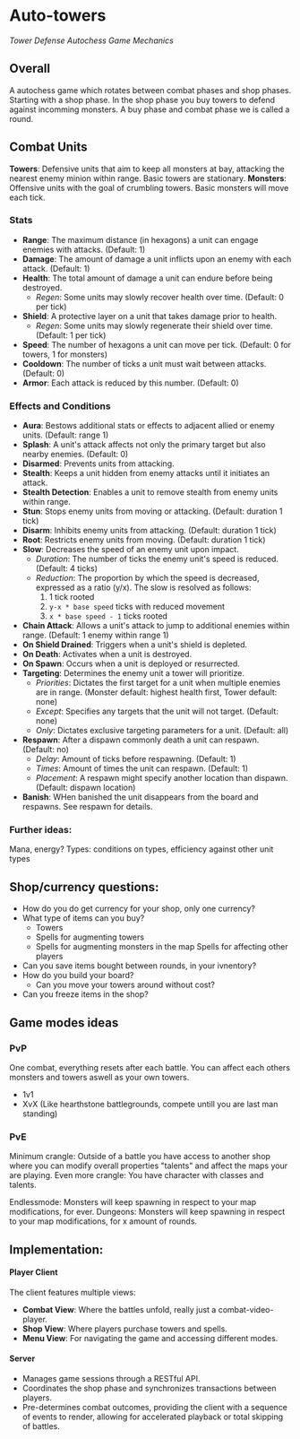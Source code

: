 # Auto-towers
*Tower Defense Autochess Game Mechanics*

## Overall
A autochess game which rotates between combat phases and shop phases. Starting with a shop phase. In the shop phase you buy towers to defend against incomming monsters. A buy phase and combat phase we is called a round.

## Combat Units
**Towers**: Defensive units that aim to keep all monsters at bay, attacking the nearest enemy minion within range. Basic towers are stationary.
**Monsters**: Offensive units with the goal of crumbling towers. Basic monsters will move each tick.

### Stats
- **Range**: The maximum distance (in hexagons) a unit can engage enemies with attacks. (Default: 1)
- **Damage**: The amount of damage a unit inflicts upon an enemy with each attack. (Default: 1)
- **Health**: The total amount of damage a unit can endure before being destroyed.
  - *Regen*: Some units may slowly recover health over time. (Default: 0 per tick)
- **Shield**: A protective layer on a unit that takes damage prior to health.
  - *Regen*: Some units may slowly regenerate their shield over time. (Default: 1 per tick)
- **Speed**: The number of hexagons a unit can move per tick.  (Default: 0 for towers, 1 for monsters)
- **Cooldown**: The number of ticks a unit must wait between attacks. (Default: 0)
- **Armor**: Each attack is reduced by this number. (Default: 0)

### Effects and Conditions
- **Aura**: Bestows additional stats or effects to adjacent allied or enemy units. (Default: range 1)
- **Splash**: A unit's attack affects not only the primary target but also nearby enemies. (Default: 0)
- **Disarmed**: Prevents units from attacking.
- **Stealth**: Keeps a unit hidden from enemy attacks until it initiates an attack.
- **Stealth Detection**: Enables a unit to remove stealth from enemy units within range.
- **Stun**: Stops enemy units from moving or attacking. (Default: duration 1 tick)
- **Disarm**: Inhibits enemy units from attacking. (Default: duration 1 tick)
- **Root**: Restricts enemy units from moving. (Default: duration 1 tick)
- **Slow**: Decreases the speed of an enemy unit upon impact.
  - *Duration*: The number of ticks the enemy unit's speed is reduced. (Default: 4 ticks)
  - *Reduction*: The proportion by which the speed is decreased, expressed as a ratio (y/x). The slow is resolved as follows:
    1. 1 tick rooted
    2. `y-x * base speed` ticks with reduced movement
    3. `x * base speed - 1` ticks rooted
- **Chain Attack**: Allows a unit's attack to jump to additional enemies within range. (Default: 1 enemy within range 1)
- **On Shield Drained**: Triggers when a unit's shield is depleted.
- **On Death**: Activates when a unit is destroyed.
- **On Spawn**: Occurs when a unit is deployed or resurrected.
- **Targeting**: Determines the enemy unit a tower will prioritize.
  - *Priorities*: Dictates the first target for a unit when multiple enemies are in range. (Monster default: highest health first, Tower default: none)
  - *Except*: Specifies any targets that the unit will not target. (Default: none)
  - *Only*: Dictates exclusive targeting parameters for a unit. (Default: all)
- **Respawn**: After a dispawn commonly death a unit can respawn. (Default: no)
  - *Delay*: Amount of ticks before respawning. (Default: 1)
  - *Times*: Amount of times the unit can respawn. (Default: 1)
  - *Placement*: A respawn might specify another location than dispawn. (Default: dispawn location)
- **Banish**: WHen banished the unit disappears from the board and respawns. See respawn for details. 

### Further ideas:
Mana, energy?
Types: conditions on types, efficiency against other unit types

## Shop/currency questions:
- How do you do get currency for your shop, only one currency?
- What type of items can you buy?
  - Towers
  - Spells for augmenting towers
  - Spells for augmenting monsters in the map
    Spells for affecting other players
- Can you save items bought between rounds, in your ivnentory?
- How do you build your board?
  - Can you move your towers around without cost?
- Can you freeze items in the shop?

## Game modes ideas

### PvP
One combat, everything resets after each battle.
You can affect each others monsters and towers aswell as your own towers.
- 1v1
- XvX (Like hearthstone battlegrounds, compete untill you are last man standing)

### PvE
Minimum crangle: Outside of a battle you have access to another shop where you can modify overall properties "talents" and affect the maps your are playing.
Even more crangle: You have character with classes and talents.

Endlessmode: Monsters will keep spawning in respect to your map modifications, for ever.
Dungeons: Monsters will keep spawning in respect to your map modifications, for x amount of rounds.

## Implementation:

#### Player Client
The client features multiple views:
- **Combat View**: Where the battles unfold, really just a combat-video-player.
- **Shop View**: Where players purchase towers and spells.
- **Menu View**: For navigating the game and accessing different modes.

#### Server
- Manages game sessions through a RESTful API.
- Coordinates the shop phase and synchronizes transactions between players.
- Pre-determines combat outcomes, providing the client with a sequence of events to render, allowing for accelerated playback or total skipping of battles.



